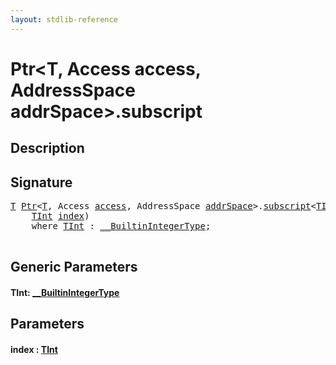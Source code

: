 ```yaml
---
layout: stdlib-reference
---
```


# Ptr\<T, Access access, AddressSpace addrSpace\>\.subscript

## Description





## Signature 

<pre>
<a href="index.html#typeparam-T" class="code_type">T</a> <a href="index.html" class="code_type">Ptr</a>&lt;<a href="index.html#typeparam-T" class="code_type">T</a>, Access <a href="index.html#decl-access" class="code_var">access</a>, AddressSpace <a href="index.html#decl-addrSpace" class="code_var">addrSpace</a>&gt;.<a href="subscript.html">subscript</a>&lt;<a href="subscript.html#typeparam-TInt" class="code_type">TInt</a>&gt;(
    <a href="subscript.html#typeparam-TInt" class="code_type">TInt</a> <a href="subscript.html#decl-index" class="code_param">index</a>)
    <span class='code_keyword'>where</span> <a href="subscript.html#typeparam-TInt" class="code_type">TInt</a> : <a href="../../interfaces/0_builtinintegertype-029g/index.html" class="code_type">__BuiltinIntegerType</a>;

</pre>

## Generic Parameters

####  <a id="typeparam-TInt"></a>TInt: [\_\_BuiltinIntegerType](../../interfaces/0_builtinintegertype-029g/index.html)

## Parameters

####  <a id="decl-index"></a>index  : [TInt](subscript.html#typeparam-TInt)

